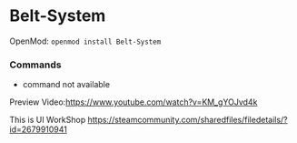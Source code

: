 # Belt-System

OpenMod: `openmod install Belt-System`

### Commands
- command not available

Preview Video:https://www.youtube.com/watch?v=KM_gYOJvd4k

This is UI WorkShop https://steamcommunity.com/sharedfiles/filedetails/?id=2679910941
